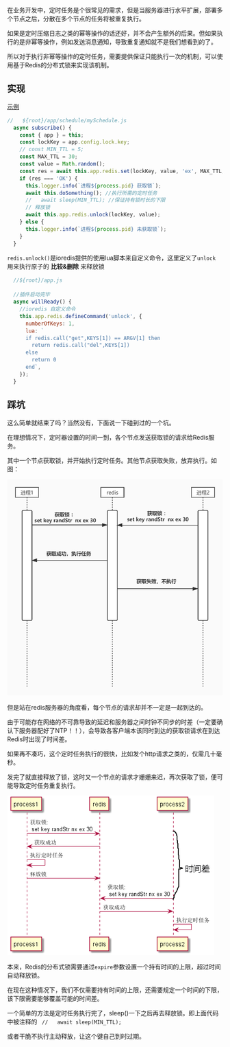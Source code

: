 

在业务开发中，定时任务是个很常见的需求，但是当服务器进行水平扩展，部署多个节点之后，分散在多个节点的任务将被重复执行。

如果是定时压缩日志之类的幂等操作的话还好，并不会产生额外的后果。但如果执行的是非幂等操作，例如发送消息通知，导致重复通知就不是我们想看到的了。


所以对于执行非幂等操作的定时任务，需要提供保证只能执行一次的机制，可以使用基于Redis的分布式锁来实现该机制。

## 实现

[示例](https://github.com/hhgfy/demos/tree/master/node/%E5%88%86%E5%B8%83%E5%BC%8F%E9%94%81%E9%81%BF%E5%85%8D%E5%AE%9A%E6%97%B6%E4%BB%BB%E5%8A%A1%E9%87%8D%E5%A4%8D)

```js
//   ${root}/app/schedule/mySchedule.js
  async subscribe() {
    const { app } = this;
    const lockKey = app.config.lock.key;
    // const MIN_TTL = 5;
    const MAX_TTL = 30;
    const value = Math.random();
    const res = await this.app.redis.set(lockKey, value, 'ex', MAX_TTL, 'nx');
    if (res === 'OK') {
      this.logger.info(`进程${process.pid} 获取锁`);
      await this.doSomething(); //执行所需的定时任务
      //   await sleep(MIN_TTL); //保证持有锁时长的下限
      // 释放锁
      await this.app.redis.unlock(lockKey, value);
    } else {
      this.logger.info(`进程${process.pid} 未获取锁`);
    }
  }
```

`redis.unlock()`是ioredis提供的使用lua脚本来自定义命令，这里定义了`unlock `用来执行原子的 **比较&删除** 来释放锁

```js
  //${root}/app.js 

  //插件启动完毕
  async willReady() {
    //ioredis 自定义命令
    this.app.redis.defineCommand('unlock', {
      numberOfKeys: 1,
      lua: `
      if redis.call("get",KEYS[1]) == ARGV[1] then
        return redis.call("del",KEYS[1])
      else
        return 0
      end`,
    });
  }

```


## 踩坑

这么简单就结束了吗？当然没有，下面说一下碰到过的一个坑。

在理想情况下，定时器设置的时间一到，各个节点发送获取锁的请求给Redis服务。

其中一个节点获取锁，并开始执行定时任务。其他节点获取失败，放弃执行。如图：

![](./理想情况.jpg)


但是站在redis服务器的角度看，每个节点的请求却并不一定是一起到达的。

由于可能存在网络的不可靠导致的延迟和服务器之间时钟不同步的时差（一定要确认下服务器配好了NTP！！），会导致各客户端本该同时到达的获取锁请求在到达Redis时出现了时间差。

如果再不凑巧，这个定时任务执行的很快，比如发个http请求之类的，仅需几十毫秒。

发完了就直接释放了锁，这时又一个节点的请求才姗姗来迟，再次获取了锁，便可能导致定时任务重复执行。

![](./时间差.png)

本来，Redis的分布式锁需要通过`expire`参数设置一个持有时间的上限，超过时间自动释放锁。

在现在这种情况下，我们不仅需要持有时间的上限，还需要规定一个时间的下限，该下限需要能够覆盖可能的时间差。

一个简单的方法是定时任务执行完了，sleep()一下之后再去释放锁。即上面代码中被注释的 ` //   await sleep(MIN_TTL);`

或者干脆不执行主动释放，让这个键自己到时过期。
